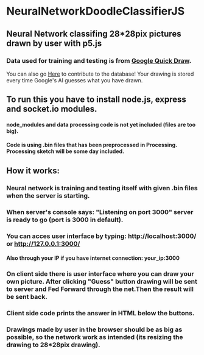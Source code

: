 # NeuralNetworkDoodleClassifierJS
## Neural Network classifing 28*28pix pictures drawn by user with p5.js 

### Data used for training and testing is from [Google Quick Draw](https://quickdraw.withgoogle.com/data).

You can also go [Here](https://quickdraw.withgoogle.com) to contribute to the database!
Your drawing is stored every time Google's AI guesses what you have drawn.

## To run this you have to install node.js, express and socket.io modules.
#### node_modules and data processing code is not yet included (files are too big).
#### Code is using .bin files that has been preprocessed in Processing. Processing sketch will be some day included.

## How it works:
### Neural network is training and testing itself with given .bin files when the server is starting.
### When server's console says: "Listening on port 3000" server is ready to go (port is 3000 in default).
### You can acces user interface by typing: http://localhost:3000/ or http://127.0.0.1:3000/
#### Also through your IP if you have internet connection: your_ip:3000 
### On client side there is user interface where you can draw your own picture. After clicking "Guess" button drawing will be sent to server and Fed Forward through the net.Then the result will be sent back.
### Client side code prints the answer in HTML below the buttons.
### Drawings made by user in the browser should be as big as possible, so the network work as intended (its resizing the drawing to 28*28pix drawing).

